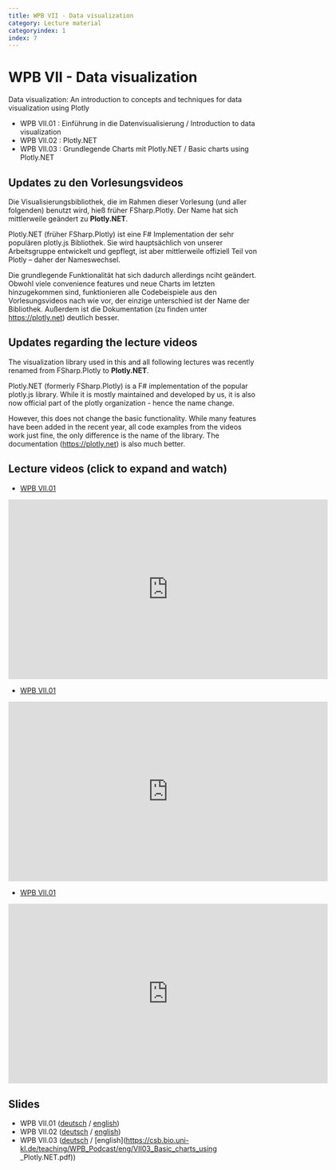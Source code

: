 ```yaml
---
title: WPB VII - Data visualization
category: Lecture material
categoryindex: 1
index: 7
---
```


# WPB VII - Data visualization

Data visualization: An introduction to concepts and techniques for data visualization using Plotly

- WPB VII.01 : Einführung in die Datenvisualisierung / Introduction to data visualization
- WPB VII.02 : Plotly.NET
- WPB VII.03 : Grundlegende Charts mit Plotly.NET / Basic charts using Plotly.NET


## Updates zu den Vorlesungsvideos

Die Visualisierungsbibliothek, die im Rahmen dieser Vorlesung (und aller folgenden) benutzt wird, hieß früher FSharp.Plotly. Der Name hat sich mittlerweile geändert zu **Plotly.NET**. 

Plotly.NET (früher FSharp.Plotly) ist eine F# Implementation der sehr populären plotly.js Bibliothek. Sie wird hauptsächlich von unserer Arbeitsgruppe entwickelt und gepflegt, ist aber mittlerweile offiziell Teil von Plotly – daher der Nameswechsel.

Die grundlegende Funktionalität hat sich dadurch allerdings nciht geändert. Obwohl viele convenience features und neue Charts im letzten hinzugekommen sind, funktionieren alle Codebeispiele aus den Vorlesungsvideos nach wie vor, der einzige unterschied ist der Name der Bibliothek. Außerdem ist die Dokumentation (zu finden unter https://plotly.net) deutlich besser. 

## Updates regarding the lecture videos

The visualization library used in this and all following lectures was recently renamed from FSharp.Plotly to **Plotly.NET**.

Plotly.NET (formerly FSharp.Plotly) is a F# implementation of the popular plotly.js library. While it is mostly maintained and developed by us, it is also now official part of the plotly organization - hence the name change.

However, this does not change the basic functionality. While many features have been added in the recent year, all code examples from the videos work just fine, the only difference is the name of the library. The documentation (https://plotly.net) is also much better.

## Lecture videos (click to expand and watch)

- <a href="#vimeo-1" data-action="collapse">WPB VII.01</a></p>
<div id="vimeo-1" class="is-collapsible">
    <iframe title="vimeo-player" src="https://player.vimeo.com/video/425266880" width="640" height="360" frameborder="0" allowfullscreen="allowfullscreen"></iframe>
</div>

- <a href="#vimeo-2" data-action="collapse">WPB VII.01</a></p>
<div id="vimeo-2" class="is-collapsible">
    <iframe title="vimeo-player" src="https://player.vimeo.com/video/425452532" width="640" height="360" frameborder="0" allowfullscreen="allowfullscreen"></iframe>
</div>

- <a href="#vimeo-3" data-action="collapse">WPB VII.01</a></p>
<div id="vimeo-3" class="is-collapsible">
    <iframe title="vimeo-player" src="https://player.vimeo.com/video/425841584" width="640" height="360" frameborder="0" allowfullscreen="allowfullscreen"></iframe>
</div>

## Slides

- WPB VII.01 ([deutsch](https://csb.bio.uni-kl.de/teaching/WPB_Podcast/VII01_Einfuehrung_in_die_Datenvisualisierung.pdf) / [english](https://csb.bio.uni-kl.de/teaching/WPB_Podcast/eng/VII01_Introduction_to_data_visualization.pdf))
- WPB VII.02 ([deutsch](https://csb.bio.uni-kl.de/teaching/WPB_Podcast/VII02_Plotly.NET.pdf) / [english](https://csb.bio.uni-kl.de/teaching/WPB_Podcast/eng/VII02_Plotly.NET.pdf))
- WPB VII.03 ([deutsch](https://csb.bio.uni-kl.de/teaching/WPB_Podcast/VII03_Grundlegende_Charts_mit_Plotly.NET.pdf) / [english](https://csb.bio.uni-kl.de/teaching/WPB_Podcast/eng/VII03_Basic_charts_using _Plotly.NET.pdf))

